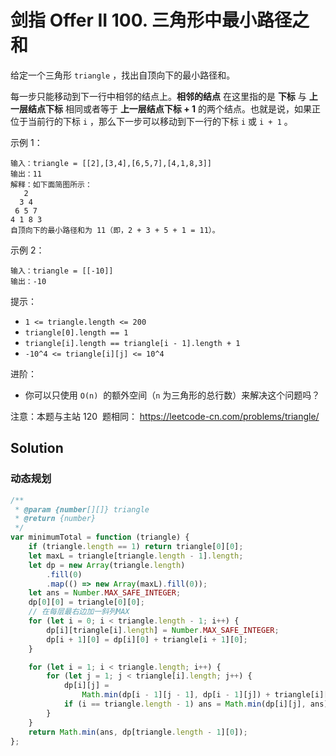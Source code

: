 # 剑指 Offer II 100. 三角形中最小路径之和

给定一个三角形 `triangle` ，找出自顶向下的最小路径和。

每一步只能移动到下一行中相邻的结点上。**相邻的结点** 在这里指的是 **下标** 与 **上一层结点下标** 相同或者等于 **上一层结点下标 + 1** 的两个结点。也就是说，如果正位于当前行的下标 `i` ，那么下一步可以移动到下一行的下标 `i` 或 `i + 1` 。

示例 1：

```
输入：triangle = [[2],[3,4],[6,5,7],[4,1,8,3]]
输出：11
解释：如下面简图所示：
   2
  3 4
 6 5 7
4 1 8 3
自顶向下的最小路径和为 11（即，2 + 3 + 5 + 1 = 11）。
```

示例 2：

```
输入：triangle = [[-10]]
输出：-10
```

提示：

-   `1 <= triangle.length <= 200`
-   `triangle[0].length == 1`
-   `triangle[i].length == triangle[i - 1].length + 1`
-   `-10^4 <= triangle[i][j] <= 10^4`

进阶：

-   你可以只使用 `O(n)`  的额外空间（`n` 为三角形的总行数）来解决这个问题吗？

注意：本题与主站 120  题相同： https://leetcode-cn.com/problems/triangle/

## Solution

### 动态规划

```javascript
/**
 * @param {number[][]} triangle
 * @return {number}
 */
var minimumTotal = function (triangle) {
    if (triangle.length == 1) return triangle[0][0];
    let maxL = triangle[triangle.length - 1].length;
    let dp = new Array(triangle.length)
        .fill(0)
        .map(() => new Array(maxL).fill(0));
    let ans = Number.MAX_SAFE_INTEGER;
    dp[0][0] = triangle[0][0];
    // 在每层最右边加一斜列MAX
    for (let i = 0; i < triangle.length - 1; i++) {
        dp[i][triangle[i].length] = Number.MAX_SAFE_INTEGER;
        dp[i + 1][0] = dp[i][0] + triangle[i + 1][0];
    }

    for (let i = 1; i < triangle.length; i++) {
        for (let j = 1; j < triangle[i].length; j++) {
            dp[i][j] =
                Math.min(dp[i - 1][j - 1], dp[i - 1][j]) + triangle[i][j];
            if (i == triangle.length - 1) ans = Math.min(dp[i][j], ans);
        }
    }
    return Math.min(ans, dp[triangle.length - 1][0]);
};
```
